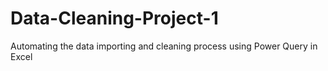 # Data-Cleaning-Project-1
Automating the data importing and cleaning process using Power Query in Excel
